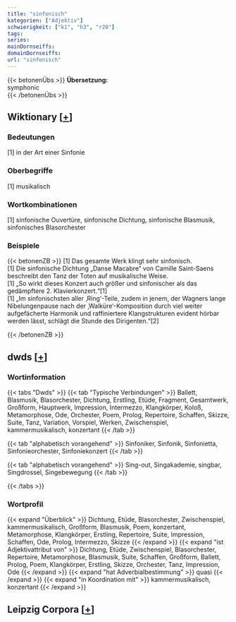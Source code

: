 ```yaml
---
title: "sinfonisch"
kategorien: ["Adjektiv"]
schwierigkeit: ["k1", "h3", "r20"]
tags:
series:
mainDornseiffs:
domainDornseiffs:
url: "sinfonisch"
---
```


{{< betonenÜbs >}}
**Übersetzung:**  
symphonic  
{{< /betonenÜbs >}}

## Wiktionary [[+](https://de.wiktionary.org/wiki/sinfonisch)]

### Bedeutungen
[1] in der Art einer Sinfonie  

### Oberbegriffe
[1] musikalisch  

### Wortkombinationen
[1] sinfonische Ouvertüre, sinfonische Dichtung, sinfonische Blasmusik, sinfonisches Blasorchester  

### Beispiele
{{< betonenZB >}}
[1] Das gesamte Werk klingt sehr sinfonisch.  
[1] Die sinfonische Dichtung „Danse Macabre“ von Camille Saint-Saens beschreibt den Tanz der Toten auf musikalische Weise.  
[1] „So wirkt dieses Konzert auch größer und sinfonischer als das gedämpftere 2. Klavierkonzert.“[1]  
[1] „Im sinfonischsten aller ‚Ring‘-Teile, zudem in jenem, der Wagners lange Nibelungenpause nach der ‚Walküre‘-Komposition durch viel weiter aufgefächerte Harmonik und raffiniertere Klangstrukturen evident hörbar werden lässt, schlägt die Stunde des Dirigenten.“[2]  

{{< /betonenZB >}}


## dwds [[+](https://www.dwds.de/wb/sinfonisch)]

### Wortinformation
{{< tabs "Dwds" >}}
{{< tab "Typische Verbindungen" >}}
Ballett, Blasmusik, Blasorchester, Dichtung, Erstling, Etüde, Fragment, Gesamtwerk, Großform, Hauptwerk, Impression, Intermezzo, Klangkörper, Koloß, Metamorphose, Ode, Orchester, Poem, Prolog, Repertoire, Schaffen, Skizze, Suite, Tanz, Variation, Vorspiel, Werken, Zwischenspiel, kammermusikalisch, konzertant
{{< /tab >}}

{{< tab "alphabetisch vorangehend" >}}
Sinfoniker, Sinfonik, Sinfonietta, Sinfonieorchester, Sinfoniekonzert
{{< /tab >}}

{{< tab "alphabetisch vorangehend" >}}
Sing-out, Singakademie, singbar, Singdrossel, Singebewegung
{{< /tab >}}

{{< /tabs >}}

### Wortprofil
{{< expand "Überblick" >}} Dichtung, Etüde, Blasorchester, Zwischenspiel, kammermusikalisch, Großform, Blasmusik, Poem, konzertant, Metamorphose, Klangkörper, Erstling, Repertoire, Suite, Impression, Schaffen, Ode, Prolog, Intermezzo, Skizze {{< /expand >}}
{{< expand "ist Adjektivattribut von" >}} Dichtung, Etüde, Zwischenspiel, Blasorchester, Repertoire, Metamorphose, Blasmusik, Suite, Schaffen, Großform, Ballett, Prolog, Poem, Klangkörper, Erstling, Skizze, Orchester, Tanz, Impression, Ode {{< /expand >}}
{{< expand "hat Adverbialbestimmung" >}} quasi {{< /expand >}}
{{< expand "in Koordination mit" >}} kammermusikalisch, konzertant {{< /expand >}}

## Leipzig Corpora [[+](https://corpora.uni-leipzig.de/en/res?word=sinfonisch&corpusId=deu_newscrawl-public_2018)]

